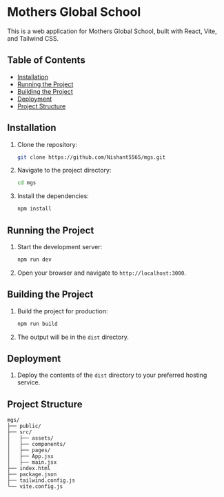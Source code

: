 # Mothers Global School

This is a web application for Mothers Global School, built with React, Vite, and Tailwind CSS.

## Table of Contents

- [Installation](#installation)
- [Running the Project](#running-the-project)
- [Building the Project](#building-the-project)
- [Deployment](#deployment)
- [Project Structure](#project-structure)

## Installation

1. Clone the repository:

   ```sh
   git clone https://github.com/Nishant5565/mgs.git

2. Navigate to the project directory:

     ```sh
     cd mgs
     ```

3. Install the dependencies:

     ```sh
     npm install
     ```

## Running the Project

1. Start the development server:

     ```sh
     npm run dev
     ```

2. Open your browser and navigate to `http://localhost:3000`.

## Building the Project

1. Build the project for production:

     ```sh
     npm run build
     ```

2. The output will be in the `dist` directory.

## Deployment

1. Deploy the contents of the `dist` directory to your preferred hosting service.

## Project Structure

```plaintext
mgs/
├── public/
├── src/
│   ├── assets/
│   ├── components/
│   ├── pages/
│   ├── App.jsx
│   ├── main.jsx
├── index.html
├── package.json
├── tailwind.config.js
└── vite.config.js
```